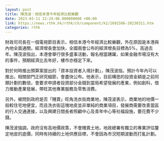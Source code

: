 ```yaml
---
layout: post
title: 陳茂波：相信本港今年經濟比較樂觀
date: 2023-03-11 12:24:06.000000000 +08:00
link: https://news.rthk.hk/rthk/ch/component/k2/1691506-20230311.htm
categories: rthk
---
```


財政司司長在一個電視節目表示，相信本港今年經濟比較樂觀，外在原因是本港與內地全面通關，經濟增長會加快，全國兩會公布的經濟增長目標為5%，高過去年。陳茂波指出，本港會舉行很多盛事活動，報名相當踴躍，如果金融市場沒有大的事件，預期經濟比去年好，樓市亦穩定下來。

對於何時推出預算案提出的「資本投資者入境計劃」，陳茂波指，預計今年內可以推出，相關部門正研究細節，會盡快公布。他表示，目前構思的投資金額是之前同類計劃的數倍，會要求申請者投資部分金錢到當局希望發展的產業，例如創科，借力推動產業發展，帶旺其他專業服務及零售消費。

另外，被問到政府是否「賤賣」旺角洗衣街商業地，陳茂波表示，商業地的地價一般較住宅地便宜，而且洗衣街這塊地皮並非單純的商業項目，發展商需要改善當區的行人交通連接，以及興建日間長者照顧中心及青年中心等社福設施，要花費不少錢。

陳茂波強調，政府沒有高地價政策，不會賤賣土地，地政總署有獨立的專業評估釐定地皮的底價，同時有持續的土地供應目標，不會因為市況短期波動而打亂計劃。
